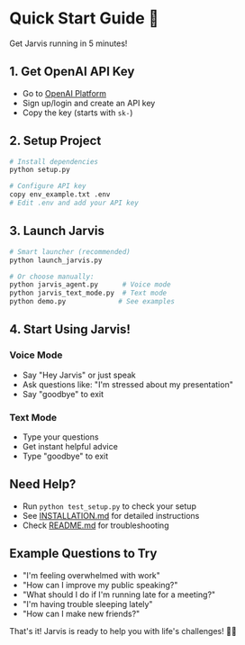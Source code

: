 # Quick Start Guide 🚀

Get Jarvis running in 5 minutes!

## 1. Get OpenAI API Key
- Go to [OpenAI Platform](https://platform.openai.com/api-keys)
- Sign up/login and create an API key
- Copy the key (starts with `sk-`)

## 2. Setup Project
```bash
# Install dependencies
python setup.py

# Configure API key
copy env_example.txt .env
# Edit .env and add your API key
```

## 3. Launch Jarvis
```bash
# Smart launcher (recommended)
python launch_jarvis.py

# Or choose manually:
python jarvis_agent.py      # Voice mode
python jarvis_text_mode.py  # Text mode
python demo.py             # See examples
```

## 4. Start Using Jarvis!

### Voice Mode
- Say "Hey Jarvis" or just speak
- Ask questions like: "I'm stressed about my presentation"
- Say "goodbye" to exit

### Text Mode
- Type your questions
- Get instant helpful advice
- Type "goodbye" to exit

## Need Help?
- Run `python test_setup.py` to check your setup
- See [INSTALLATION.md](INSTALLATION.md) for detailed instructions
- Check [README.md](README.md) for troubleshooting

## Example Questions to Try
- "I'm feeling overwhelmed with work"
- "How can I improve my public speaking?"
- "What should I do if I'm running late for a meeting?"
- "I'm having trouble sleeping lately"
- "How can I make new friends?"

That's it! Jarvis is ready to help you with life's challenges! 🤖✨ 